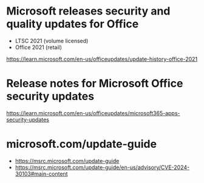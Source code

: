 # Microsoft releases security and quality updates for Office
  * LTSC 2021 (volume licensed)
  * Office 2021 (retail)

https://learn.microsoft.com/en-us/officeupdates/update-history-office-2021


# Release notes for Microsoft Office security updates
https://learn.microsoft.com/en-us/officeupdates/microsoft365-apps-security-updates 

# microsoft.com/update-guide

 * https://msrc.microsoft.com/update-guide
* https://msrc.microsoft.com/update-guide/en-us/advisory/CVE-2024-30103#main-content

